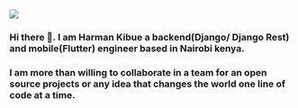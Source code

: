 ### ![](https://media.giphy.com/media/nGMnDqebzDcfm/source.gif) 
### Hi there 👋. I am Harman Kibue a backend(Django/ Django Rest) and mobile(Flutter) engineer based in Nairobi kenya.
### I am more than willing to collaborate in a team for an open source projects or any idea that changes the world one line of code at a time.

<!--
**harmannkibue/harmannkibue** is a ✨ _special_ ✨ repository because its `README.md` (this file) appears on your GitHub profile.

Here are some ideas to get you started:

- 🔭 I’m currently working on ...
- 🌱 I’m currently learning ...
- 👯 I’m looking to collaborate on ...
- 🤔 I’m looking for help with ...
- 💬 Ask me about ...
- 📫 How to reach me: ...
- 😄 Pronouns: ...
- ⚡ Fun fact: ...
-->

